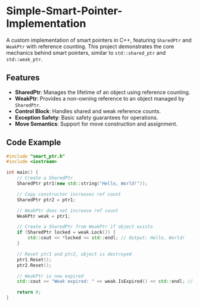 # Simple-Smart-Pointer-Implementation

A custom implementation of smart pointers in C++, featuring `SharedPtr` and `WeakPtr` with reference counting. This project demonstrates the core mechanics behind smart pointers, similar to `std::shared_ptr` and `std::weak_ptr`.

## Features

- **SharedPtr**: Manages the lifetime of an object using reference counting.
- **WeakPtr**: Provides a non-owning reference to an object managed by `SharedPtr`.
- **Control Block**: Handles shared and weak reference counts.
- **Exception Safety**: Basic safety guarantees for operations.
- **Move Semantics**: Support for move construction and assignment.

## Code Example

```cpp
#include "smart_ptr.h"
#include <iostream>

int main() {
    // Create a SharedPtr
    SharedPtr ptr1(new std::string("Hello, World!"));

    // Copy constructor increases ref count
    SharedPtr ptr2 = ptr1;

    // WeakPtr does not increase ref count
    WeakPtr weak = ptr1;

    // Create a SharedPtr from WeakPtr if object exists
    if (SharedPtr locked = weak.Lock()) {
        std::cout << *locked << std::endl; // Output: Hello, World!
    }

    // Reset ptr1 and ptr2, object is destroyed
    ptr1.Reset();
    ptr2.Reset();

    // WeakPtr is now expired
    std::cout << "Weak expired: " << weak.IsExpired() << std::endl; // Output: 1 (true)

    return 0;
}
```
